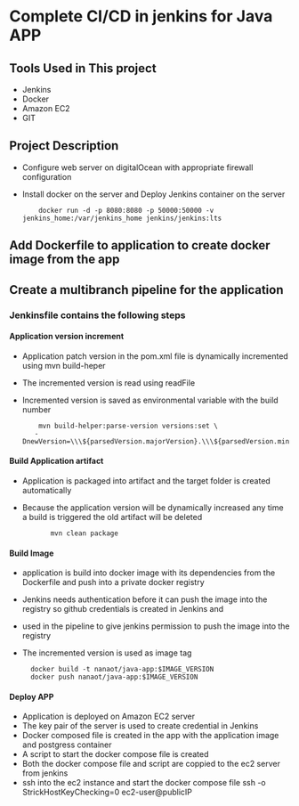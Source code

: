 # Complete CI/CD in jenkins for Java APP
## Tools Used in This project
* Jenkins
* Docker
* Amazon EC2
* GIT
## Project Description
* Configure web server on digitalOcean with appropriate firewall configuration
* Install docker on the server and Deploy Jenkins container on the server
  
          docker run -d -p 8080:8080 -p 50000:50000 -v jenkins_home:/var/jenkins_home jenkins/jenkins:lts
## Add Dockerfile to application to create docker image from the app

## Create a multibranch pipeline for the application
### Jenkinsfile contains the following steps
#### Application version increment
* Application patch version in the pom.xml file is dynamically incremented using mvn build-heper
* The incremented version is read using readFile
* Incremented version is saved as environmental variable with the build number
            
          mvn build-helper:parse-version versions:set \
         -DnewVersion=\\\${parsedVersion.majorVersion}.\\\${parsedVersion.minorVersion}.\\\${parsedVersion.nextIncrementalVersion}versions:commit

#### Build Application artifact
 * Application is packaged into artifact and the target folder is created automatically 
 * Because the application version will be dynamically increased any time a build is triggered the old artifact will be deleted
   
              mvn clean package
#### Build Image
* application is build into docker image with its dependencies from the Dockerfile and push into a private docker registry
* Jenkins needs authentication before it can push the image into the registry so github credentials is created in Jenkins and
* used in the pipeline to give jenkins permission to push the image into the registry
* The incremented version is used as image tag

        docker build -t nanaot/java-app:$IMAGE_VERSION
        docker push nanaot/java-app:$IMAGE_VERSION

#### Deploy APP
* Application is deployed on Amazon EC2 server
* The key pair of the server is used to create credential in Jenkins
* Docker composed file is created in the app with the application image and postgress container
* A script to start the docker compose file is created
* Both the docker compose file and script are coppied to the ec2 server from jenkins
* ssh into the ec2 instance and start the docker compose file
          ssh -o StrickHostKeyChecking=0 ec2-user@publicIP
